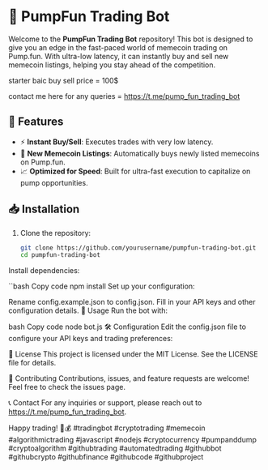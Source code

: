 # 🚀 PumpFun Trading Bot

Welcome to the **PumpFun Trading Bot** repository! This bot is designed to give you an edge in the fast-paced world of memecoin trading on Pump.fun. With ultra-low latency, it can instantly buy and sell new memecoin listings, helping you stay ahead of the competition.

starter baic buy sell price = 100$

contact me here for any queries = https://t.me/pump_fun_trading_bot
## 🌟 Features

- ⚡ **Instant Buy/Sell**: Executes trades with very low latency.
- 🚀 **New Memecoin Listings**: Automatically buys newly listed memecoins on Pump.fun.
- 📈 **Optimized for Speed**: Built for ultra-fast execution to capitalize on pump opportunities.

## 📥 Installation

1. Clone the repository:
   ```bash
   git clone https://github.com/yourusername/pumpfun-trading-bot.git
   cd pumpfun-trading-bot
Install dependencies:

``bash
Copy code
npm install
Set up your configuration:

Rename config.example.json to config.json.
Fill in your API keys and other configuration details.
🚀 Usage
Run the bot with:

bash
Copy code
node bot.js
🛠️ Configuration
Edit the config.json file to configure your API keys and trading preferences:

📄 License
This project is licensed under the MIT License. See the LICENSE file for details.

🤝 Contributing
Contributions, issues, and feature requests are welcome! Feel free to check the issues page.

📞 Contact
For any inquiries or support, please reach out to https://t.me/pump_fun_trading_bot.

Happy trading! 🚀💰
#tradingbot
#cryptotrading
#memecoin
#algorithmictrading
#javascript
#nodejs
#cryptocurrency
#pumpanddump
#cryptoalgorithm
#githubtrading
#automatedtrading
#githubbot
#githubcrypto
#githubfinance
#githubcode
#githubproject
